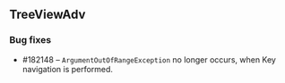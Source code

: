 ## TreeViewAdv

### Bug fixes

* \#182148 – `ArgumentOutOfRangeException` no longer occurs, when Key navigation is performed.